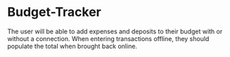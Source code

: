 # Budget-Tracker
The user will be able to add expenses and deposits to their budget with or without a connection. When entering transactions offline, they should populate the total when brought back online.

